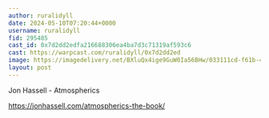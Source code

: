 ```yaml
---
author: ruralidyll
date: 2024-05-10T07:20:44+0000
username: ruralidyll
fid: 295485
cast_id: 0x7d2dd2edfa216688306ea4ba7d3c71319af593c6
cast: https://warpcast.com/ruralidyll/0x7d2dd2ed
image: https://imagedelivery.net/BXluQx4ige9GuW0Ia56BHw/033111cd-f61b-42cb-92d9-ee1f668b1500/original
layout: post
---
```

Jon Hassell - Atmospherics  
  
https://jonhassell.com/atmospherics-the-book/  

<img src='https://imagedelivery.net/BXluQx4ige9GuW0Ia56BHw/033111cd-f61b-42cb-92d9-ee1f668b1500/original' alt='' referrerpolicy='no-referrer'/>
<img src='https://imagedelivery.net/BXluQx4ige9GuW0Ia56BHw/b035888e-6f0b-469c-ab08-5f0268e58a00/original' alt='' referrerpolicy='no-referrer'/>